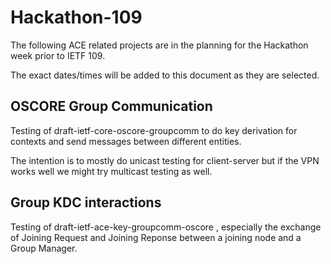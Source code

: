 # Hackathon-109

The following ACE related projects are in the planning for the Hackathon week prior to IETF 109.

The exact dates/times will be added to this document as they are selected.

## OSCORE Group Communication

Testing of draft-ietf-core-oscore-groupcomm to do key derivation for contexts and send messages between different entities.

The intention is to mostly do unicast testing for client-server but if the VPN works well we might try multicast testing as well.

## Group KDC interactions

Testing of draft-ietf-ace-key-groupcomm-oscore , especially the exchange of Joining Request and Joining Reponse between a joining node and a Group Manager.

